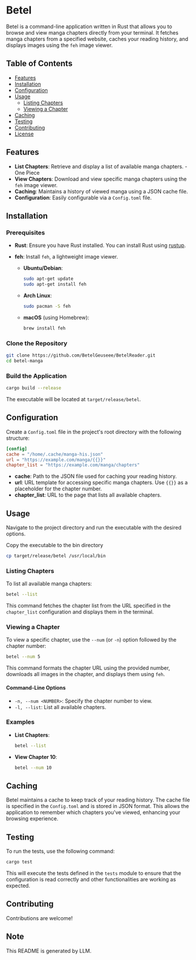 # Betel

Betel is a command-line application written in Rust that allows you to browse and view manga chapters directly from your terminal. It fetches manga chapters from a specified website, caches your reading history, and displays images using the `feh` image viewer.

## Table of Contents


- [Features](#features)
- [Installation](#installation)
- [Configuration](#configuration)
- [Usage](#usage)
  - [Listing Chapters](#listing-chapters)
  - [Viewing a Chapter](#viewing-a-chapter)
- [Caching](#caching)
- [Testing](#testing)
- [Contributing](#contributing)
- [License](#license)

## Features

- **List Chapters**: Retrieve and display a list of available manga chapters. - One Piece
- **View Chapters**: Download and view specific manga chapters using the `feh` image viewer.
- **Caching**: Maintains a history of viewed manga using a JSON cache file.
- **Configuration**: Easily configurable via a `Config.toml` file.

## Installation

### Prerequisites

- **Rust**: Ensure you have Rust installed. You can install Rust using [rustup](https://rustup.rs/).

- **feh**: Install `feh`, a lightweight image viewer.

    - **Ubuntu/Debian**:

      ```bash
      sudo apt-get update
      sudo apt-get install feh
      ```

    - **Arch Linux**:

      ```bash
      sudo pacman -S feh
      ```

    - **macOS** (using Homebrew):

      ```bash
      brew install feh
      ```

### Clone the Repository

```bash
git clone https://github.com/BetelGeuseee/BetelReader.git
cd betel-manga
```

### Build the Application

```bash
cargo build --release
```

The executable will be located at `target/release/betel`.

## Configuration

Create a `Config.toml` file in the project's root directory with the following structure:

```toml
[config]
cache = "/home/.cache/manga-his.json"
url = "https://example.com/manga/{{}}"
chapter_list = "https://example.com/manga/chapters"
```

- **cache**: Path to the JSON file used for caching your reading history.
- **url**: URL template for accessing specific manga chapters. Use `{{}}` as a placeholder for the chapter number.
- **chapter_list**: URL to the page that lists all available chapters.

## Usage

Navigate to the project directory and run the executable with the desired options.

Copy the executable to the bin directory 

```bash
cp target/release/betel /usr/local/bin
```
### Listing Chapters

To list all available manga chapters:

```bash
betel --list
```

This command fetches the chapter list from the URL specified in the `chapter_list` configuration and displays them in the terminal.

### Viewing a Chapter

To view a specific chapter, use the `--num` (or `-n`) option followed by the chapter number:

```bash
betel --num 5
```

This command formats the chapter URL using the provided number, downloads all images in the chapter, and displays them using `feh`.

#### Command-Line Options

- `-n, --num <NUMBER>`: Specify the chapter number to view.
- `-l, --list`: List all available chapters.

### Examples

- **List Chapters**:

  ```bash
  betel --list
  ```

- **View Chapter 10**:

  ```bash
  betel --num 10
  ```

## Caching

Betel maintains a cache to keep track of your reading history. The cache file is specified in the `Config.toml` and is stored in JSON format. This allows the application to remember which chapters you've viewed, enhancing your browsing experience.

## Testing

To run the tests, use the following command:

```bash
cargo test
```

This will execute the tests defined in the `tests` module to ensure that the configuration is read correctly and other functionalities are working as expected.

## Contributing

Contributions are welcome! 


## Note
This README is generated by LLM.

